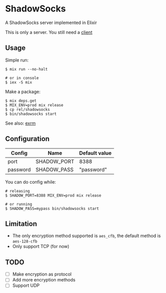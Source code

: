 ShadowSocks
===========

A ShadowSocks server implemented in Elixir

This is only a server. You still need a [client](https://github.com/shadowsocks/shadowsocks/wiki/Ports-and-Clients)


Usage
-----

Simple run:

```
$ mix run --no-halt

# or in console
$ iex -S mix
```

Make a package:

```
$ mix deps.get
$ MIX_ENV=prod mix release
$ cp rel/shadowsocks
$ bin/shadowsocks start
```

See also: [exrm](https://github.com/bitwalker/exrm#deployment)


Configuration
-------------

Config   | Name        | Default value
-------- | ----------- | -------------
port     | SHADOW_PORT | 8388
password | SHADOW_PASS | "password"

You can do config while:

```
# releasing
$ SHADOW_PORT=8388 MIX_ENV=prod mix release

# or running
$ SHADOW_PASS=mypass bin/shadowsocks start
```


Limitation
----------

- The only encryption method supported is `aes_cfb`, the default method is `aes-128-cfb`
- Only support TCP (for now)


TODO
----

- [ ] Make encryption as protocol
- [ ] Add more encryption methods
- [ ] Support UDP
